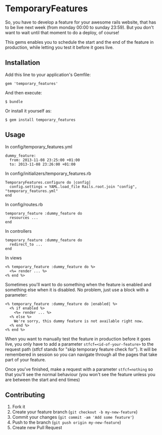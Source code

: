 # TemporaryFeatures

So, you have to develop a feature for your awesome rails website, that
has to be live next week (from monday 00:00 to sunday 23:59). But you
don't want to wait until that moment to do a deploy, of course!

This gems enables you to schedule the start and the end of the feature
in production, while letting you test it before it goes live.

## Installation

Add this line to your application's Gemfile:

    gem 'temporary_features'

And then execute:

    $ bundle

Or install it yourself as:

    $ gem install temporary_features

## Usage

In config/temporary\_features.yml

    dummy_feature:
      from: 2013-11-08 23:25:00 +01:00
      to: 2013-11-08 23:26:00 +01:00

In config/initializers/temporary\_features.rb

    TemporaryFeatures.configure do |config|
      config.settings = YAML.load_file Rails.root.join "config", "temporary_features.yml"
    end

In config/routes.rb

    temporary_feature :dummy_feature do
      resources ...
    end

In controllers

    temporary_feature :dummy_feature do
      redirect_to ...
    end

In views

    <% temporary_feature :dummy_feature do %>
      <%= render ... %>
    <% end %>

Sometimes you'll want to do something when the feature is enabled and
something else when it is disabled. No problem, just use a block with a
parameter:

    <% temporary_feature :dummy_feature do |enabled| %>
      <% if enabled %>
        <%= render ... %>
      <% else %>
        We're sorry, this dummy feature is not available right now.
      <% end %>
    <% end %>

When you want to manually test the feature in production before it goes
live, you only have to add a parameter `stfcf=<id-of-your-feature>` to the
request path (stfcf stands for "skip temporary feature check for"). It
will be remembered in session so you can navigate through all the pages
that take part of your feature.

Once you've finished, make a request with a parameter `stfcf=nothing` so
that you'll see the normal behaviour (you won't see the feature unless you
are between the start and end times)

## Contributing

1. Fork it
2. Create your feature branch (`git checkout -b my-new-feature`)
3. Commit your changes (`git commit -am 'Add some feature'`)
4. Push to the branch (`git push origin my-new-feature`)
5. Create new Pull Request
